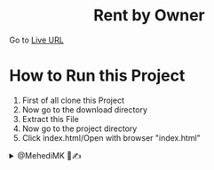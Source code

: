<h1 align='center'>Rent by Owner</h1>
Go to <a href="https://mehedimk.github.io/rentbyowner.io/" target="_blank">Live URL</a>

# How to Run this Project

1. First of all clone this Project
2. Now go to the download directory
3. Extract this File
4. Now go to the project directory
5. Click index.html/Open with browser "index.html"

<details> 
  <summary>@MehediMK 👋✍</summary> 
  <p>Thank you!</p>
</details>

